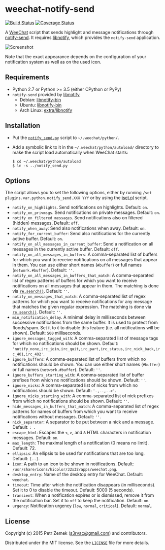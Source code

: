 weechat-notify-send
===================

[![Build Status](https://travis-ci.com/s3rvac/weechat-notify-send.svg?branch=master)](https://travis-ci.com/s3rvac/weechat-notify-send)
[![Coverage Status](https://coveralls.io/repos/github/s3rvac/weechat-notify-send/badge.svg?branch=master)](https://coveralls.io/github/s3rvac/weechat-notify-send?branch=master)

A [WeeChat](https://weechat.org/) script that sends highlight and message
notifications through
[notify-send](http://manpages.ubuntu.com/manpages/vivid/man1/notify-send.1.html).
It requires [libnotify](https://developer.gnome.org/libnotify/), which provides
the `notify-send` application.

![Screenshot](screenshot.png "A screenshot from my desktop.")

Note that the exact appearance depends on the configuration of your
notification system as well as on the used icon.

Requirements
------------

* Python 2.7 or Python >= 3.5 (either CPython or PyPy)
* `notify-send` provided by [libnotify](https://developer.gnome.org/libnotify/)
    * Debian: [libnotify-bin](https://packages.debian.org/stretch/libnotify-bin)
    * Ubuntu: [libnotify-bin](https://packages.ubuntu.com/bionic/libnotify-bin)
    * Arch Linux: [extra/libnotify](https://www.archlinux.org/packages/extra/x86_64/libnotify/)

Installation
------------

* Put the
  [`notify_send.py`](https://raw.githubusercontent.com/s3rvac/weechat-notify-send/master/notify_send.py)
  script to `~/.weechat/python/`.
* Add a symbolic link to it in the `~/.weechat/python/autoload/` directory
  to make the script load automatically when WeeChat starts:

    ```
    $ cd ~/.weechat/python/autoload
    $ ln -s ../notify_send.py
    ```

Options
-------

The script allows you to set the following options, either by running `/set
plugins.var.python.notify_send.XXX YYY` or by using the
[iset.pl](https://weechat.org/scripts/source/iset.pl.html/) script.

* `notify_on_highlights`. Send notifications on highlights. Default: `on`.
* `notify_on_privmsgs`. Send notifications on private messages. Default: `on`.
* `notify_on_filtered_messages`. Send notifications also on filtered (hidden)
  messages. Default: `off`.
* `notify_when_away`: Send also notifications when away. Default: `on`.
* `notify_for_current_buffer`: Send also notifications for the currently active
  buffer. Default: `on`.
* `notify_on_all_messages_in_current_buffer`: Send a notification on all
  messages in the currently active buffer. Default: `off`.
* `notify_on_all_messages_in_buffers`: A comma-separated list of buffers for
  which you want to receive notifications on all messages that appear in them.
  You can use either short names (`#buffer`) or full names (`network.#buffer`).
  Default: `''`.
* `notify_on_all_messages_in_buffers_that_match`: A comma-separated list of
  regex patterns of buffers for which you want to receive notifications on all
  messages that appear in them. The matching is done via
  [`re.search()`](https://docs.python.org/3/library/re.html#re.search).
  Default: `''`.
* `notify_on_messages_that_match`: A comma-separated list of regex patterns for
  which you want to receive notifications for any message that matches
  the given regular expression. The matching is done via
  [`re.search()`](https://docs.python.org/3/library/re.html#re.search).
  Default: `''`.
* `min_notification_delay`. A minimal delay in milliseconds between successive
  notifications from the same buffer. It is used to protect from floods/spam.
  Set it to `0` to disable this feature (i.e. all notifications will be shown).
  Default: `500` milliseconds.
* `ignore_messages_tagged_with`: A comma-separated list of message tags for
  which no notifications should be shown. Default:
  `'notify_none,irc_join,irc_quit,irc_part,irc_status,irc_nick_back,irc_401,irc_402'`.
* `ignore_buffers`: A comma-separated list of buffers from which no
  notifications should be shown. You can use either short names (`#buffer`) or
  full names (`network.#buffer`). Default: `''`.
* `ignore_buffers_starting_with`: A comma-separated list of buffer prefixes
  from which no notifications should be shown. Default: `''`.
* `ignore_nicks`: A comma-separated list of nicks from which no notifications
  should be shown. Default: `'-,--,-->'`.
* `ignore_nicks_starting_with`: A comma-separated list of nick prefixes from
  which no notifications should be shown. Default: `''`.
* `hide_messages_in_buffers_that_match`: A comma-separated list of regex
  patterns for names of buffers from which you want to receive notifications
  without messages. Default: `''`.
* `nick_separator`: A separator to be put between a nick and a message.
  Default: `: `.
* `escape_html`: Escapes the `<`, `>`, and `&` HTML
  characters in notification messages. Default: `on`.
* `max_length`: The maximal length of a notification (0 means no limit).
  Default: 72.
* `ellipsis`: An ellipsis to be used for notifications that are too long.
  Default: `[..]`.
* `icon`: A path to an icon to be shown in notifications. Default:
  `/usr/share/icons/hicolor/32x32/apps/weechat.png`.
* `desktop_entry`: Name of the desktop entry for WeeChat. Default: `weechat`.
* `timeout`: Time after which the notification disappears (in milliseconds).
  Set it to 0 to disable the timeout. Default: 5000 (5 seconds).
* `transient`: When a notification expires or is dismissed, remove it from the
  notification bar. Set it to `off` to keep the notification. Default: `on`.
* `urgency`: Notification urgency (`low`, `normal`, `critical`). Default:
  `normal`.

License
-------

Copyright (c) 2015 Petr Zemek (s3rvac@gmail.com) and contributors.

Distributed under the MIT license. See the
[`LICENSE`](https://github.com/s3rvac/weechat-notify-send/blob/master/LICENSE)
file for more details.

